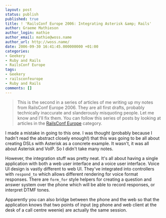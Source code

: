 ```yaml
---
layout: post
status: publish
published: true
title: ! 'RailsConf Europe 2006: Integrating Asterisk &amp; Rails'
author: Graeme Mathieson
author_login: mathie
author_email: mathie@woss.name
author_url: http://woss.name/
date: 2006-09-30 16:41:45.000000000 +01:00
categories:
- Geekery
- Ruby and Rails
- RailsConf Europe
tags:
- Geekery
- railsconfeurope
- Ruby and Rails
comments: []
---
```

> This is the second in a series of articles of me writing up my notes from RailsConf Europe 2006.  They are all first drafts, probably technically inaccurate and slanderously misquoting people.  Let me know and I'll fix them.  You can follow this series of posts by looking at articles in the [RailsConf Europe](/index.php?s=RailsConf+Europe+2006) category.

I made a mistake in going to this one. I was thought (probably because
I hadn't read the abstract closely enough!) that this was going to be all
about creating DSLs with Asterisk as a concrete example. It wasn't, it was all
about Asterisk and VoIP. So I didn't take many notes.

However, the integration stuff was pretty neat. It's all about having a single
application with both a web user interface and a voice user interface. Voice
UI design is vastly different to web UI. They've integrated into controllers
with `respond_to` which allows different rendering for voice format responses.
There are `form_for` style helpers for creating a question and answer system
over the phone which will be able to record responses, or interpret DTMF
tones.

Apparently you can also bridge between the phone and the web so that the
application knows that two points of input (eg phone and web client at the
desk of a call centre weenie) are actually the same session.
